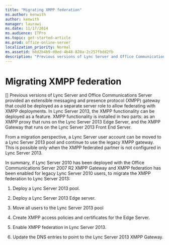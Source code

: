 ```yaml
---
title: "Migrating XMPP federation"
ms.author: kenwith
author: kenwith
manager: laurawi
ms.date: 11/17/2014
ms.audience: ITPro
ms.topic: get-started-article
ms.prod: office-online-server
localization_priority: Normal
ms.assetid: b8d2b4b9-d0ed-4b48-820a-2c257fbdd2fb
description: "Previous versions of Lync Server and Office Communications Server provided an extensible messaging and presence protocol (XMPP) gateway that could be deployed as a separate server role to allow federating with XMPP deployments. In Lync Server 2013, the XMPP functionality can be deployed as a feature. XMPP functionality is installed in two parts: as an XMPP proxy that runs on the Lync Server 2013 Edge Server, and the XMPP Gateway that runs on the Lync Server 2013 Front End Server."
---
```


# Migrating XMPP federation
[]
Previous versions of Lync Server and Office Communications Server provided an extensible messaging and presence protocol (XMPP) gateway that could be deployed as a separate server role to allow federating with XMPP deployments. In Lync Server 2013, the XMPP functionality can be deployed as a feature. XMPP functionality is installed in two parts: as an XMPP proxy that runs on the Lync Server 2013 Edge Server, and the XMPP Gateway that runs on the Lync Server 2013 Front End Server. 
  
From a migration perspective, a Lync Server user account can be moved to a Lync Server 2013 pool and continue to use the legacy XMPP gateway. This is possible only when the XMPP federated partner is not configured in Lync Server 2013.
  
In summary, if Lync Server 2010 has been deployed with the Office Communications Server 2007 R2 XMPP Gateway and XMPP federation has been enabled for legacy Lync Server 2010 users, to migrate the XMPP federation to Lync Server 2013:
  
1. Deploy a Lync Server 2013 pool.
    
2. Deploy a Lync Server 2013 Edge server.
    
3. Move all users to the Lync Server 2013 pool
    
4. Create XMPP access policies and certificates for the Edge Server.
    
5. Enable XMPP federation in Lync Server 2013. 
    
6. Update the DNS entries to point to the Lync Server 2013 XMPP Gateway.
    

